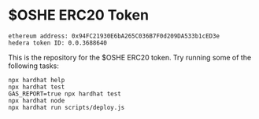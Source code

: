 # $OSHE ERC20 Token
```
ethereum address: 0x94FC21930E6bA265C036B7F0d209DA533b1cED3e
hedera token ID: 0.0.3688640
```
This is the repository for the $OSHE ERC20 token.
Try running some of the following tasks:

```shell
npx hardhat help
npx hardhat test
GAS_REPORT=true npx hardhat test
npx hardhat node
npx hardhat run scripts/deploy.js
```

